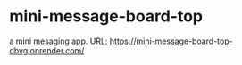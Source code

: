 # mini-message-board-top
a mini mesaging app.
URL: https://mini-message-board-top-dbvg.onrender.com/
